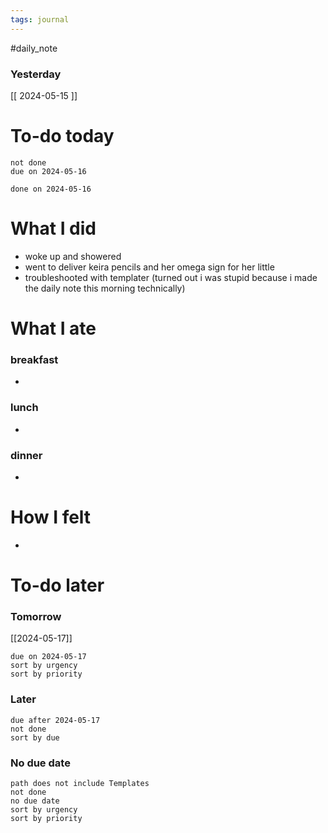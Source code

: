 ```yaml
---
tags: journal
---
```

#daily_note
### Yesterday
[[ 2024-05-15 ]]
# To-do today

 ```tasks
 not done
 due on 2024-05-16
 ```

 ```tasks
 done on 2024-05-16
 ```

# What I did

- woke up and showered
- went to deliver keira pencils and her omega sign for her little
- troubleshooted with templater (turned out i was stupid because i made the daily note this morning technically)

# What I ate

### breakfast
- 

### lunch
- 

### dinner
- 

# How I felt

- 

# To-do later

### Tomorrow 
[[2024-05-17]]
 ```tasks
 due on 2024-05-17
 sort by urgency
 sort by priority
 ```

### Later

 ```tasks
 due after 2024-05-17
 not done
 sort by due
 ```

### No due date

 ```tasks
 path does not include Templates
 not done
 no due date
 sort by urgency
 sort by priority
 ```


